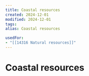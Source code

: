 ```yaml
---
title: Coastal resources
created: 2024-12-01
modified: 2024-12-01
tags: 
alias: Coastal resources

usedFor:
- "[[14316 Natural resources]]"
---
```

# Coastal resources
